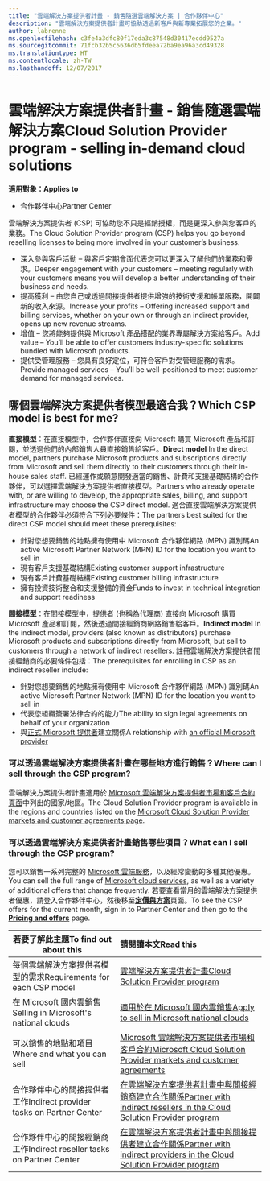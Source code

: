 ```yaml
---
title: "雲端解決方案提供者計畫 - 銷售隨選雲端解決方案 | 合作夥伴中心"
description: "雲端解決方案提供者計畫可協助透過新客戶與新專業拓展您的企業。"
author: labrenne
ms.openlocfilehash: c3fe4a3dfc80f17eda3c87548d30417ecdd9527a
ms.sourcegitcommit: 71fcb32b5c5636db5fdeea72ba9ea96a3cd49328
ms.translationtype: HT
ms.contentlocale: zh-TW
ms.lasthandoff: 12/07/2017
---
```

# <a name="cloud-solution-provider-program---selling-in-demand-cloud-solutions"></a><span data-ttu-id="dde69-103">雲端解決方案提供者計畫 - 銷售隨選雲端解決方案</span><span class="sxs-lookup"><span data-stu-id="dde69-103">Cloud Solution Provider program - selling in-demand cloud solutions</span></span> 

**<span data-ttu-id="dde69-104">適用對象：</span><span class="sxs-lookup"><span data-stu-id="dde69-104">Applies to</span></span>**

-  <span data-ttu-id="dde69-105">合作夥伴中心</span><span class="sxs-lookup"><span data-stu-id="dde69-105">Partner Center</span></span>

<span data-ttu-id="dde69-106">雲端解決方案提供者 (CSP) 可協助您不只是經銷授權，而是更深入參與您客戶的業務。</span><span class="sxs-lookup"><span data-stu-id="dde69-106">The Cloud Solution Provider program (CSP) helps you go beyond reselling licenses to being more involved in your customer’s business.</span></span>
 
- <span data-ttu-id="dde69-107">深入參與客戶活動 – 與客戶定期會面代表您可以更深入了解他們的業務和需求。</span><span class="sxs-lookup"><span data-stu-id="dde69-107">Deeper engagement with your customers – meeting regularly with your customers means you will develop a better understanding of their business and needs.</span></span>
- <span data-ttu-id="dde69-108">提高獲利 – 由您自己或透過間接提供者提供增強的技術支援和帳單服務，開闢新的收入來源。</span><span class="sxs-lookup"><span data-stu-id="dde69-108">Increase your profits – Offering increased support and billing services, whether on your own or through an indirect provider, opens up new revenue streams.</span></span>  
- <span data-ttu-id="dde69-109">增值 – 您將能夠提供與 Microsoft 產品搭配的業界專屬解決方案給客戶。</span><span class="sxs-lookup"><span data-stu-id="dde69-109">Add value – You’ll be able to offer customers industry-specific solutions bundled with Microsoft products.</span></span>
- <span data-ttu-id="dde69-110">提供受管理服務 – 您具有良好定位，可符合客戶對受管理服務的需求。</span><span class="sxs-lookup"><span data-stu-id="dde69-110">Provide managed services – You’ll be well-positioned to meet customer demand for managed services.</span></span> 

## <a name="which-csp-model-is-best-for-me"></a><span data-ttu-id="dde69-111">哪個雲端解決方案提供者模型最適合我？</span><span class="sxs-lookup"><span data-stu-id="dde69-111">Which CSP model is best for me?</span></span>

<span data-ttu-id="dde69-112">**直接模型**：在直接模型中，合作夥伴直接向 Microsoft 購買 Microsoft 產品和訂閱，並透過他們的內部銷售人員直接銷售給客戶。</span><span class="sxs-lookup"><span data-stu-id="dde69-112">**Direct model** In the direct model, partners purchase Microsoft products and subscriptions directly from Microsoft and sell them directly to their customers through their in-house sales staff.</span></span> <span data-ttu-id="dde69-113">已經運作或願意開發適當的銷售、計費和支援基礎結構的合作夥伴，可以選擇雲端解決方案提供者直接模型。</span><span class="sxs-lookup"><span data-stu-id="dde69-113">Partners who already operate with, or are willing to develop, the appropriate sales, billing, and support infrastructure may choose the CSP direct model.</span></span> <span data-ttu-id="dde69-114">適合直接雲端解決方案提供者模型的合作夥伴必須符合下列必要條件：</span><span class="sxs-lookup"><span data-stu-id="dde69-114">The partners best suited for the direct CSP model should meet these prerequisites:</span></span>

- <span data-ttu-id="dde69-115">針對您想要銷售的地點擁有使用中 Microsoft 合作夥伴網路 (MPN) 識別碼</span><span class="sxs-lookup"><span data-stu-id="dde69-115">An active Microsoft Partner Network (MPN) ID for the location you want to sell in</span></span>
- <span data-ttu-id="dde69-116">現有客戶支援基礎結構</span><span class="sxs-lookup"><span data-stu-id="dde69-116">Existing customer support infrastructure</span></span>
- <span data-ttu-id="dde69-117">現有客戶計費基礎結構</span><span class="sxs-lookup"><span data-stu-id="dde69-117">Existing customer billing infrastructure</span></span>
- <span data-ttu-id="dde69-118">擁有投資技術整合和支援整備的資金</span><span class="sxs-lookup"><span data-stu-id="dde69-118">Funds to invest in technical integration and support readiness</span></span>

<span data-ttu-id="dde69-119">**間接模型**：在間接模型中，提供者 (也稱為代理商) 直接向 Microsoft 購買 Microsoft 產品和訂閱，然後透過間接經銷商網路銷售給客戶。</span><span class="sxs-lookup"><span data-stu-id="dde69-119">**Indirect model** In the indirect model, providers (also known as distributors) purchase Microsoft products and subscriptions directly from Microsoft, but sell to customers through a network of indirect resellers.</span></span> <span data-ttu-id="dde69-120">註冊雲端解決方案提供者間接經銷商的必要條件包括：</span><span class="sxs-lookup"><span data-stu-id="dde69-120">The prerequisites for enrolling in CSP as an indirect reseller include:</span></span>

- <span data-ttu-id="dde69-121">針對您想要銷售的地點擁有使用中 Microsoft 合作夥伴網路 (MPN) 識別碼</span><span class="sxs-lookup"><span data-stu-id="dde69-121">An active Microsoft Partner Network (MPN) ID for the location you want to sell in</span></span>
- <span data-ttu-id="dde69-122"> 代表您組織簽署法律合約的能力</span><span class="sxs-lookup"><span data-stu-id="dde69-122">The ability to sign legal agreements on behalf of your organization</span></span>
- <span data-ttu-id="dde69-123">與[正式 Microsoft 提供者](https://partnercenter.microsoft.com/partner/find-a-provider)建立關係</span><span class="sxs-lookup"><span data-stu-id="dde69-123">A relationship with [an official Microsoft provider](https://partnercenter.microsoft.com/partner/find-a-provider)</span></span>

### <a name="where-can-i-sell-through-the-csp-program"></a><span data-ttu-id="dde69-124">可以透過雲端解決方案提供者計畫在哪些地方進行銷售？</span><span class="sxs-lookup"><span data-stu-id="dde69-124">Where can I sell through the CSP program?</span></span>

<span data-ttu-id="dde69-125">雲端解決方案提供者計畫適用於 [Microsoft 雲端解決方案提供者市場和客戶合約頁面](agreements.md)中列出的國家/地區。</span><span class="sxs-lookup"><span data-stu-id="dde69-125">The Cloud Solution Provider program is available in the regions and countries listed on the [Microsoft Cloud Solution Provider markets and customer agreements page](agreements.md).</span></span>  

### <a name="what-can-i-sell-through-the-csp-program"></a><span data-ttu-id="dde69-126">可以透過雲端解決方案提供者計畫銷售哪些項目？</span><span class="sxs-lookup"><span data-stu-id="dde69-126">What can I sell through the CSP program?</span></span>

<span data-ttu-id="dde69-127">您可以銷售一系列完整的 [Microsoft 雲端服務](https://partner.microsoft.com/cloud-solution-provider/products-and-services)，以及經常變動的多種其他優惠。</span><span class="sxs-lookup"><span data-stu-id="dde69-127">You can sell the full range of [Microsoft cloud services](https://partner.microsoft.com/cloud-solution-provider/products-and-services), as well as a variety of additional offers that change frequently.</span></span> <span data-ttu-id="dde69-128">若要查看當月的雲端解決方案提供者優惠，請登入合作夥伴中心，然後移至[**定價與方案**](https://partnercenter.microsoft.com/pcv/sales)頁面。</span><span class="sxs-lookup"><span data-stu-id="dde69-128">To see the CSP offers for the current month, sign in to Partner Center and then go to the [**Pricing and offers**](https://partnercenter.microsoft.com/pcv/sales) page.</span></span> 

|**<span data-ttu-id="dde69-129">若要了解此主題</span><span class="sxs-lookup"><span data-stu-id="dde69-129">To find out about this</span></span>**   |**<span data-ttu-id="dde69-130">請閱讀本文</span><span class="sxs-lookup"><span data-stu-id="dde69-130">Read this</span></span>**   |
|---------------------------|:--------------------|
|<span data-ttu-id="dde69-131">每個雲端解決方案提供者模型的需求</span><span class="sxs-lookup"><span data-stu-id="dde69-131">Requirements for each CSP model</span></span>   | [<span data-ttu-id="dde69-132">雲端解決方案提供者計畫</span><span class="sxs-lookup"><span data-stu-id="dde69-132">Cloud Solution Provider program</span></span>](https://partnercenter.microsoft.com/partner/cloud-solution-provider)|
|<span data-ttu-id="dde69-133">在 Microsoft 國内雲銷售</span><span class="sxs-lookup"><span data-stu-id="dde69-133">Selling in Microsoft's national clouds</span></span>   | [<span data-ttu-id="dde69-134">適用於在 Microsoft 國内雲銷售</span><span class="sxs-lookup"><span data-stu-id="dde69-134">Apply to sell in Microsoft national clouds</span></span>](csp-national-clouds-overview.md)|
|<span data-ttu-id="dde69-135">可以銷售的地點和項目</span><span class="sxs-lookup"><span data-stu-id="dde69-135">Where and what you can sell</span></span>   |[<span data-ttu-id="dde69-136">Microsoft 雲端解決方案提供者市場和客戶合約</span><span class="sxs-lookup"><span data-stu-id="dde69-136">Microsoft Cloud Solution Provider markets and customer agreements</span></span>](agreements.md)|
|<span data-ttu-id="dde69-137">合作夥伴中心的間接提供者工作</span><span class="sxs-lookup"><span data-stu-id="dde69-137">Indirect provider tasks on Partner Center</span></span>  |[<span data-ttu-id="dde69-138">在雲端解決方案提供者計畫中與間接經銷商建立合作關係</span><span class="sxs-lookup"><span data-stu-id="dde69-138">Partner with indirect resellers in the Cloud Solution Provider program</span></span>](indirect-provider-tasks-in-partner-center.md)|
|<span data-ttu-id="dde69-139">合作夥伴中心的間接經銷商工作</span><span class="sxs-lookup"><span data-stu-id="dde69-139">Indirect reseller tasks on Partner Center</span></span>   |[<span data-ttu-id="dde69-140">在雲端解決方案提供者計畫中與間接提供者建立合作關係</span><span class="sxs-lookup"><span data-stu-id="dde69-140">Partner with indirect providers in the Cloud Solution Provider program</span></span>](indirect-reseller-tasks-in-partner-center.md)|
